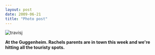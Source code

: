 ```yaml
---
layout: post
date: 2009-06-21
title: "Photo post"
---
```

![travisj](/images/d109c83129bc68817e2a7c22dda03929ec081028dfc795a23576a9d7cee672b0.jpg)

<b>At the Guggenheim. Rachels parents are in town this week and we're hitting all the touristy spots.</b>
